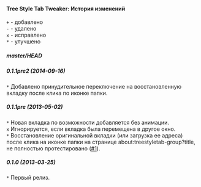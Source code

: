 ﻿#### Tree Style Tab Tweaker: История изменений

`+` - добавлено<br>
`-` - удалено<br>
`x` - исправлено<br>
`*` - улучшено<br>

##### master/HEAD
##### 0.1.1pre2 (2014-09-16)
`*` Добавлено принудительное переключение на восстановленную вкладку после клика по иконке папки.<br>

##### 0.1.1pre (2013-05-02)
`*` Новая вкладка по возможности добавляется без анимации.<br>
`x` Игнорируется, если вкладка была перемещена в другое окно.<br>
`*` Восстановление оригинальной вкладки (или загрузка ее адреса) после клика на иконке папки на странице about:treestyletab-group?title, не полностью протестировано (<a href="https://github.com/Infocatcher/Tree_Style_Tab_Tweaker/issues/1">#1</a>).<br>

##### 0.1.0 (2013-03-25)
`*` Первый релиз.<br>
